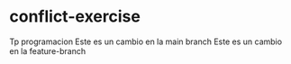 # conflict-exercise
Tp programacion
Este es un cambio en la main branch
Este es un cambio en la feature-branch
